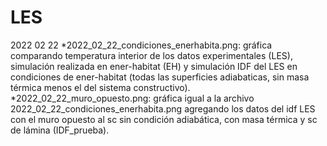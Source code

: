 # LES

2022 02 22
*2022_02_22_condiciones_enerhabita.png: gráfica comparando temperatura interior de los datos experimentales (LES), 
simulación realizada en ener-habitat (EH) y simulación IDF del LES en condiciones de ener-habitat (todas las superficies adiabaticas, 
sin masa térmica menos el del sistema constructivo).
*2022_02_22_muro_opuesto.png: gráfica igual a la archivo 2022_02_22_condiciones_enerhabita.png agregando los datos del idf LES
con el muro opuesto al sc sin condición adiabática, con masa térmica y sc de lámina (IDF_prueba).
